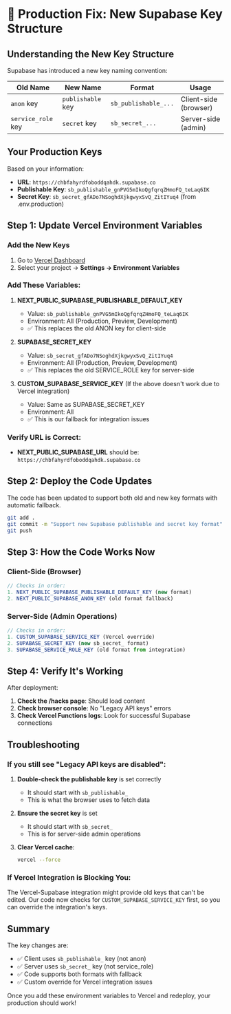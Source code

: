# 🔑 Production Fix: New Supabase Key Structure

## Understanding the New Key Structure

Supabase has introduced a new key naming convention:

| Old Name | New Name | Format | Usage |
|----------|----------|---------|--------|
| `anon` key | `publishable` key | `sb_publishable_...` | Client-side (browser) |
| `service_role` key | `secret` key | `sb_secret_...` | Server-side (admin) |

## Your Production Keys

Based on your information:
- **URL**: `https://chbfahyrdfoboddqahdk.supabase.co`
- **Publishable Key**: `sb_publishable_gnPVG5mIkoQgfqrqZHmoFQ_teLaq6IK`
- **Secret Key**: `sb_secret_gfADo7NSoghdXjkgwyxSvQ_ZitIYuq4` (from .env.production)

## Step 1: Update Vercel Environment Variables

### Add the New Keys

1. Go to [Vercel Dashboard](https://vercel.com/dashboard)
2. Select your project → **Settings → Environment Variables**

### Add These Variables:

1. **NEXT_PUBLIC_SUPABASE_PUBLISHABLE_DEFAULT_KEY**
   - Value: `sb_publishable_gnPVG5mIkoQgfqrqZHmoFQ_teLaq6IK`
   - Environment: All (Production, Preview, Development)
   - ✅ This replaces the old ANON key for client-side

2. **SUPABASE_SECRET_KEY**
   - Value: `sb_secret_gfADo7NSoghdXjkgwyxSvQ_ZitIYuq4`
   - Environment: All (Production, Preview, Development)
   - ✅ This replaces the old SERVICE_ROLE key for server-side

3. **CUSTOM_SUPABASE_SERVICE_KEY** (If the above doesn't work due to Vercel integration)
   - Value: Same as SUPABASE_SECRET_KEY
   - Environment: All
   - ✅ This is our fallback for integration issues

### Verify URL is Correct:

- **NEXT_PUBLIC_SUPABASE_URL** should be: `https://chbfahyrdfoboddqahdk.supabase.co`

## Step 2: Deploy the Code Updates

The code has been updated to support both old and new key formats with automatic fallback.

```bash
git add .
git commit -m "Support new Supabase publishable and secret key format"
git push
```

## Step 3: How the Code Works Now

### Client-Side (Browser)
```typescript
// Checks in order:
1. NEXT_PUBLIC_SUPABASE_PUBLISHABLE_DEFAULT_KEY (new format)
2. NEXT_PUBLIC_SUPABASE_ANON_KEY (old format fallback)
```

### Server-Side (Admin Operations)
```typescript
// Checks in order:
1. CUSTOM_SUPABASE_SERVICE_KEY (Vercel override)
2. SUPABASE_SECRET_KEY (new sb_secret_ format)
3. SUPABASE_SERVICE_ROLE_KEY (old format from integration)
```

## Step 4: Verify It's Working

After deployment:

1. **Check the /hacks page**: Should load content
2. **Check browser console**: No "Legacy API keys" errors
3. **Check Vercel Functions logs**: Look for successful Supabase connections

## Troubleshooting

### If you still see "Legacy API keys are disabled":

1. **Double-check the publishable key** is set correctly
   - It should start with `sb_publishable_`
   - This is what the browser uses to fetch data

2. **Ensure the secret key** is set
   - It should start with `sb_secret_`
   - This is for server-side admin operations

3. **Clear Vercel cache**:
   ```bash
   vercel --force
   ```

### If Vercel Integration is Blocking You:

The Vercel-Supabase integration might provide old keys that can't be edited. Our code now checks for `CUSTOM_SUPABASE_SERVICE_KEY` first, so you can override the integration's keys.

## Summary

The key changes are:
- ✅ Client uses `sb_publishable_` key (not anon)
- ✅ Server uses `sb_secret_` key (not service_role)
- ✅ Code supports both formats with fallback
- ✅ Custom override for Vercel integration issues

Once you add these environment variables to Vercel and redeploy, your production should work!